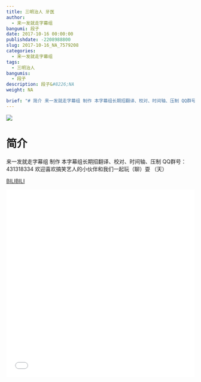 ```yaml
---
title: 三明治人 牙医
author: 
  - 来一发就走字幕组
bangumi: 段子
date: 2017-10-16 00:00:00
publishdate: -2208988800
slug: 2017-10-16_NA_7579208
categories: 
  - 来一发就走字幕组
tags: 
  - 三明治人
bangumis: 
  - 段子
description: 段子&#8226;NA
weight: NA

brief: "# 简介 来一发就走字幕组 制作 本字幕组长期招翻译、校对、时间轴、压制 QQ群号：431318334 欢迎喜欢搞笑艺人的小伙伴和我们一起玩（聊）耍 （天）"
---
```


![](https://i.imgur.com/kKrIOsD.jpg)

# 简介  
来一发就走字幕组 制作 本字幕组长期招翻译、校对、时间轴、压制   QQ群号：431318334 欢迎喜欢搞笑艺人的小伙伴和我们一起玩（聊）耍 （天）


  [BILIBILI](https://www.bilibili.com/video/av7579208/)


<div class="vcontainer">  <iframe class='video' src="//www.bilibili.com/blackboard/player.html?aid=7579208" width="100%" height="500" frameborder="0" allowfullscreen="allowfullscreen"></iframe></div>
